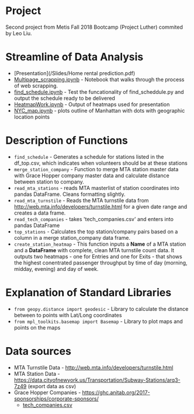 # Project
Second project from Metis Fall 2018 Bootcamp (Project Luther) commited by Leo Liu.
 
# Streamline of Data Analysis
* [Presentation](/Slides/Home rental prediction.pdf)
* [Multipage_scrapping.ipynb](/multipage_scrapping.ipynb) - Notebook that walks through the process of web scrapping. 
* [find_schedule.ipynb](/find_schedule.ipynb) - Test the funcationality of find_scheddule.py and output the schedule ready to be delivered
* [HeatmapWork.ipynb](/HeatmapWork.ipynb) - Output of heatmaps used for presentation
* [NYC_map.ipynb](/NYC_map.ipynb) - plots outline of Manhattan with dots with geographic location points

# Description of Functions

* `find_schedule` - Generates a schedule for stations listed in the df_top.csv, which indicates when volunteers should be at these stations
* `merge_station_company` - Function to merge MTA station master data with Grace Hopper company master data and calculate distance between station to company.
* `read_mta_stations` - reads MTA masterlist of station coordinates into pandas DataFrame. Cleans formatting slightly.
* `read_mta_turnstile` - Reads the MTA turnstile data from http://web.mta.info/developers/turnstile.html for a given date range and creates a data frame.
* `read_tech_companies` - takes 'tech_companies.csv' and enters into pandas DataFrame
* `top_stations` - Calculates the top station/company pairs based on a column in a merge station_company data frame.
* `create_station_heatmap` - This function inputs a **Name** of a MTA station and a **DataFrame** with complete, clean MTA turnstile count data. It outputs two heatmaps - one for Entries and one for Exits - that shows the highest conentrated passenger throughput by time of day (morning, midday, evening) and day of week.

# Explanation of Standard Libraries
* `from geopy.distance import geodesic` - Library to calculate the distance between to points with Lat/Long coordinates
* `from mpl_toolkits.basemap import Basemap` - Library to plot maps and points on the maps

# Data sources
* MTA Turnstile Data - http://web.mta.info/developers/turnstile.html
* MTA Station Data - https://data.cityofnewyork.us/Transportation/Subway-Stations/arq3-7z49 (export data as csv)
* Grace Hopper Companies - https://ghc.anitab.org/2017-sponsorships/corporate-sponsors/
    * [tech_companies.csv](data/tech_companies.csv)

